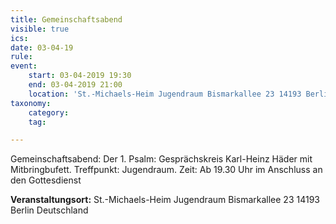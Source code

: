 ```yaml
---
title: Gemeinschaftsabend
visible: true
ics: 
date: 03-04-19
rule: 
event:
	start: 03-04-2019 19:30
	end: 03-04-2019 21:00
	location: 'St.-Michaels-Heim Jugendraum Bismarkallee 23 14193 Berlin Deutschland'
taxonomy:
	category: 
	tag: 

---
```

Gemeinschaftsabend:
Der 1. Psalm: Gesprächskreis Karl-Heinz Häder mit Mitbringbufett.
Treffpunkt: Jugendraum.
Zeit: Ab 19.30 Uhr im Anschluss an den Gottesdienst


**Veranstaltungsort:** St.-Michaels-Heim
Jugendraum
Bismarkallee 23
14193 Berlin
Deutschland

